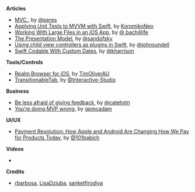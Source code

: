 **Articles**

* [MVC.](http://codeplease.io/2017/11/19/mvc/), by [@peres](https://twitter.com/peres)
* [Applying Unit Tests to MVVM with Swift](https://medium.com/flawless-app-stories/applying-unit-tests-to-mvvm-with-swift-ba5a79df8a18), by [KoromikoNeo](https://twitter.com/KoromikoNeo)
* [Working With Large Files in an iOS App](https://medium.com/bpxl-craft/working-with-large-files-in-an-ios-app-a531fa6188ad), by [@ bach4life](https://twitter.com/bach4life)
* [The Presentation Model](https://medium.com/@sandofsky/the-presentation-model-6aeaaab607a0), by [@sandofsky](https://twitter.com/sandofsky)
* [Using child view controllers as plugins in Swift](https://www.swiftbysundell.com/posts/using-child-view-controllers-as-plugins-in-swift), by [@johnsundell](https://twitter.com/johnsundell)
* [Swift Codable With Custom Dates](https://useyourloaf.com/blog/swift-codable-with-custom-dates/), by [@kharrison](https://twitter.com/kharrison)

**Tools/Controls**

* [Realm Browser for iOS](https://github.com/TimOliver/RealmBrowser-iOS), by [TimOliverAU](https://twitter.com/TimOliverAU)
* [TransitionableTab](https://github.com/Interactive-Studio/TransitionableTab), by [@Interactive-Studio](https://github.com/Interactive-Studio)

**Business**

* [Be less afraid of giving feedback](https://cate.blog/2017/11/14/be-less-afraid-of-giving-feedback/), by [@catehstn](https://twitter.com/catehstn)
* [You’re doing MVP wrong](https://gary.mcad.am/youre-doing-mvp-wrong-9faa1a29ace0), by [gpmcadam](https://twitter.com/gpmcadam)

**UI/UX**

* [Payment Revolution: How Apple and Android Are Changing How We Pay for Products Today](https://blogs.adobe.com/creativecloud/payment-revolution-how-apple-and-android-are-changing-how-we-pay-for-products-today/), by [@101babich](https://twitter.com/101babich)

**Videos**

* 

**Credits**

* [rbarbosa](https://github.com/rbarbosa), [LisaDziuba](https://github.com/lisadziuba), [sanketfirodiya](https://github.com/sanketfirodiya)

